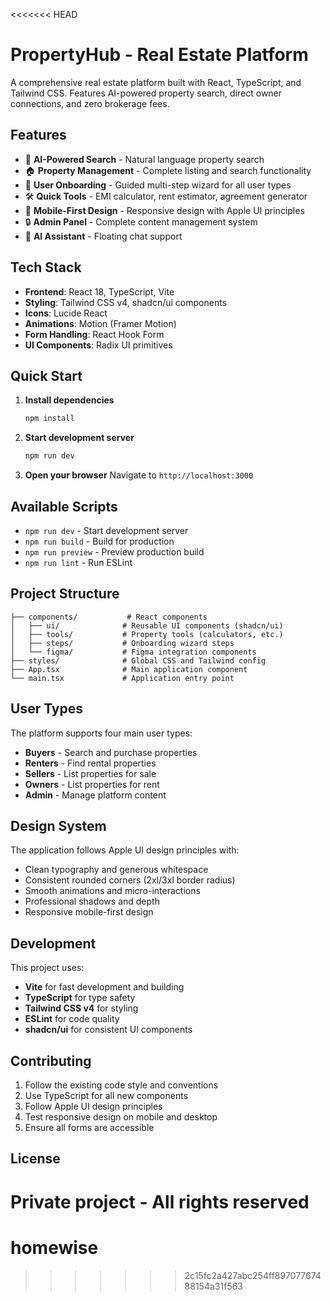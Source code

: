 <<<<<<< HEAD
# PropertyHub - Real Estate Platform

A comprehensive real estate platform built with React, TypeScript, and Tailwind CSS. Features AI-powered property search, direct owner connections, and zero brokerage fees.

## Features

- 🤖 **AI-Powered Search** - Natural language property search
- 🏠 **Property Management** - Complete listing and search functionality
- 👥 **User Onboarding** - Guided multi-step wizard for all user types
- 🛠️ **Quick Tools** - EMI calculator, rent estimator, agreement generator
- 📱 **Mobile-First Design** - Responsive design with Apple UI principles
- 🔒 **Admin Panel** - Complete content management system
- 💬 **AI Assistant** - Floating chat support

## Tech Stack

- **Frontend**: React 18, TypeScript, Vite
- **Styling**: Tailwind CSS v4, shadcn/ui components
- **Icons**: Lucide React
- **Animations**: Motion (Framer Motion)
- **Form Handling**: React Hook Form
- **UI Components**: Radix UI primitives

## Quick Start

1. **Install dependencies**
   ```bash
   npm install
   ```

2. **Start development server**
   ```bash
   npm run dev
   ```

3. **Open your browser**
   Navigate to `http://localhost:3000`

## Available Scripts

- `npm run dev` - Start development server
- `npm run build` - Build for production
- `npm run preview` - Preview production build
- `npm run lint` - Run ESLint

## Project Structure

```
├── components/           # React components
│   ├── ui/              # Reusable UI components (shadcn/ui)
│   ├── tools/           # Property tools (calculators, etc.)
│   ├── steps/           # Onboarding wizard steps
│   └── figma/           # Figma integration components
├── styles/              # Global CSS and Tailwind config
├── App.tsx              # Main application component
└── main.tsx             # Application entry point
```

## User Types

The platform supports four main user types:

- **Buyers** - Search and purchase properties
- **Renters** - Find rental properties
- **Sellers** - List properties for sale
- **Owners** - List properties for rent
- **Admin** - Manage platform content

## Design System

The application follows Apple UI design principles with:

- Clean typography and generous whitespace
- Consistent rounded corners (2xl/3xl border radius)
- Smooth animations and micro-interactions
- Professional shadows and depth
- Responsive mobile-first design

## Development

This project uses:

- **Vite** for fast development and building
- **TypeScript** for type safety
- **Tailwind CSS v4** for styling
- **ESLint** for code quality
- **shadcn/ui** for consistent UI components

## Contributing

1. Follow the existing code style and conventions
2. Use TypeScript for all new components
3. Follow Apple UI design principles
4. Test responsive design on mobile and desktop
5. Ensure all forms are accessible

## License

Private project - All rights reserved
=======
# homewise
>>>>>>> 2c15fc2a427abc254ff89707767488154a31f563
